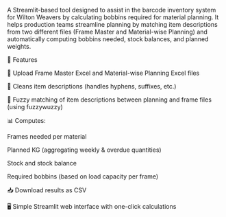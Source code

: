 A Streamlit-based tool designed to assist in the barcode inventory system for Wilton Weavers by calculating bobbins required for material planning.
It helps production teams streamline planning by matching item descriptions from two different files (Frame Master and Material-wise Planning) and automatically computing bobbins needed, stock balances, and planned weights.


🚀 Features

📂 Upload Frame Master Excel and Material-wise Planning Excel files

🧹 Cleans item descriptions (handles hyphens, suffixes, etc.)

🔎 Fuzzy matching of item descriptions between planning and frame files (using fuzzywuzzy)

📊 Computes:

Frames needed per material

Planned KG (aggregating weekly & overdue quantities)

Stock and stock balance

Required bobbins (based on load capacity per frame)

📥 Download results as CSV

🖥️ Simple Streamlit web interface with one-click calculations

